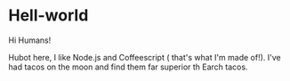 # Hell-world


Hi Humans!

Hubot here, I like Node.js and Coffeescript ( that's what I'm made of!).
I've had tacos on the moon and find them far superior th Earch tacos.
